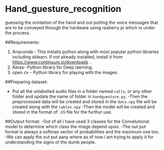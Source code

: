 # Hand_guesture_recognition
guessing the orintation of the hand and out putting the voice messages that are to be conveyed through the hardware using rasberry pi which is under the process.

##Requirements:
1. Anaconda - This installs python along with most popular python libraries including sklearn. If not already installed, install it from https://www.continuum.io/downloads . 
2. Keras- Python library for Deep laerning.
3. open cv - Python library for playing with the images.

##Preparing dataset:
- Put all the unlabelled audio files in a folder named `calls`, or any other folder and update the name of folder in `handguesture.py`.
-Then the preprocessed data will be created and stored in the `data.npy` file will be created along with the `lables.npy`
-Then the model will be created and stored in the format of  `.h5` file for the furthur use.

##Output format:
-Out of all i have used 3 classes for the Convelutional model to  determine which class the image depend upon.
-The out put format is always a softmax vector of probabilities and the maximum one too.
-We can apply the out put aany where as of now i  am trying to apply it for understanding the signs of the dumb people.
